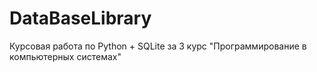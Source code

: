 # DataBaseLibrary
Курсовая работа по Python + SQLite за 3 курс "Программирование в компьютерных системах"
